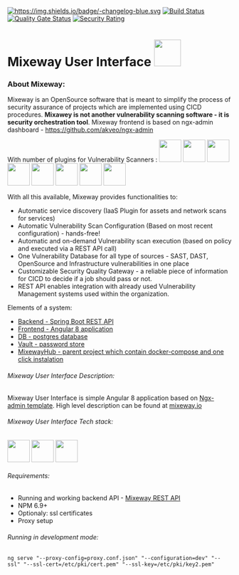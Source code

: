 <a href="Mixeway/MixewayFrontend/blob/master/CHANGELOG.md"><img src="https://camo.githubusercontent.com/452f81a1e660cf8f9a47db9405ce06a0f216221b/68747470733a2f2f696d672e736869656c64732e696f2f62616467652f2d6368616e67656c6f672d626c75652e737667" alt="https://img.shields.io/badge/-changelog-blue.svg" data-canonical-src="https://img.shields.io/badge/-changelog-blue.svg" style="max-width:100%;"></a>
[![Build Status](https://travis-ci.org/Mixeway/MixewayFrontend.svg?branch=master)](https://travis-ci.org/Mixeway/MixewayFrontend)
[![Quality Gate Status](https://sonarcloud.io/api/project_badges/measure?project=Mixeway_MixewayFrontend&metric=alert_status)](https://sonarcloud.io/dashboard?id=Mixeway_MixewayFrontend)
[![Security Rating](https://sonarcloud.io/api/project_badges/measure?project=Mixeway_MixewayFrontend&metric=security_rating)](https://sonarcloud.io/dashboard?id=Mixeway_MixewayFrontend)

# Mixeway User Interface <img src="https://mixeway.github.io/img/logo_dashboard.png" height="60px">

### About Mixeway:
Mixeway is an OpenSource software that is meant to simplify the process of security assurance of projects which are implemented using CICD procedures. **Mixawey is not another vulnerability scanning
software - it is security orchestration tool**.
Mixeway frontend is based on ngx-admin dashboard - https://github.com/akveo/ngx-admin

With number of plugins for Vulnerability Scanners :
<img src="https://mixeway.github.io/img/nessus.png" height="50px">
<img src="https://mixeway.github.io/img/openvas.jpg" height="50px">
<img src="https://mixeway.github.io/img/acunetix.jpg" height="50px">
<img src="https://mixeway.github.io/img/fortify.jpg" height="50px">
<img src="https://mixeway.github.io/img/depcheck.png" height="50px">
<img src="https://mixeway.github.io/img/cis.png" height="50px">
<img src="https://mixeway.github.io/img/jenkins.jpg" height="50px">
<img src="https://mixeway.github.io/img/jira.jpg" height="50px">

With all this available, Mixeway provides functionalities to:
- Automatic service discovery (IaaS Plugin for assets and network scans for services)
- Automatic Vulnerability Scan Configuration (Based on most recent configuration) - hands-free!
- Automatic and on-demand Vulnerability scan execution (based on policy and executed via a REST API call)
- One Vulnerability Database for all type of sources - SAST, DAST, OpenSource and Infrastructure vulnerabilities in one place
- Customizable Security Quality Gateway - a reliable piece of information for CICD to decide if a job should pass or not.
- REST API enables integration with already used Vulnerability Management systems used within the organization.

Elements of a system:
- <a href="https://github.com/Mixeway/MixewayBackend">Backend - Spring Boot REST API</a>
- <a href="https://github.com/Mixeway/MixewayFrontend">Frontend - Angular 8 application </a>
- <a href="https://hub.docker.com/repository/docker/mixeway/db">DB - postgres database</a>
- <a href="https://hub.docker.com/repository/docker/mixeway/vault">Vault - password store</a>
- <a href="https://github.com/Mixeway/MixewayHub">MixewayHub - parent project which contain docker-compose and one click instalation </a>

###### Mixeway User Interface Description:
Mixeway User Interface is simple Angular 8 application based on <a href="https://github.com/akveo/ngx-admin">Ngx-admin template</a>.
High level description can be found at <a href="https://mixeway.io">mixeway.io</a>


###### Mixeway User Interface Tech stack:
<img src="https://akveo.github.io/nebular/assets/img/akveo-logo.png" width="50px">
<img src="https://mixeway.github.io/img/angular-icon.svg" width="50px">
<img src="https://mixeway.github.io/img/docker.png" width="50px">

###### Requirements:
- Running and working backend API - <a href="https:/github.com/Mixeway/MixewayBackend">Mixeway REST API</a>
- NPM 6.9+
- Optionaly: ssl certificates
- Proxy setup

###### Running in development mode:
`ng serve "--proxy-config=proxy.conf.json" "--configuration=dev" "--ssl" "--ssl-cert=/etc/pki/cert.pem" "--ssl-key=/etc/pki/key2.pem"
`
